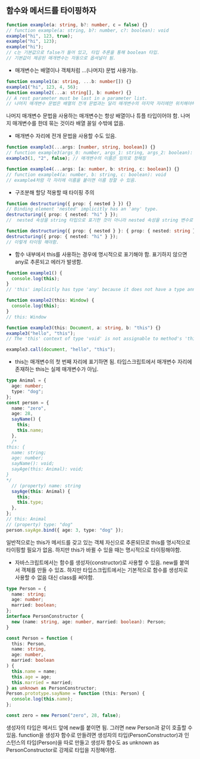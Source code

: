 ## 함수와 메서드를 타이핑하자

```ts
function example(a: string, b?: number, c = false) {}
// function example(a: string, b?: number, c?: boolean): void
example("hi", 123, true);
example("hi", 123);
example("hi");
// c는 기본값으로 false가 들어 있고, 타입 추론을 통해 boolean 타입.
// 기본값이 제공된 매개변수는 자동으로 옵셔널이 됨.
```

- 매개변수는 배열이나 객체처럼 ...(나머지) 문법 사용가능.

```ts
function example1(a: string, ...b: number[]) {}
example1("hi", 123, 4, 56);
function example2(...a: string[], b: number) {}
// A rest parameter must be last in a parameter list.
// 나머지 매개변수 문법은 배열의 전개 문법과는 달리 매개변수의 마지막 자리에만 위치해야해서 example2 함수에서는 에러 발생
```

나머지 매개변수 문법을 사용하는 매개변수는 항상 배열이나 튜플 타입이어야 함.
나머지 매개변수를 한데 묶는 것이라 배열 꼴일 수밖에 없음.

- 매개변수 자리에 전개 문법을 사용할 수도 있음.

```ts
function example3(...args: [number, string, boolean]) {}
// function example3(args_0: number, args_1: string, args_2: boolean): void
example3(1, "2", false); // 매개변수의 이름은 임의로 정해짐

function example4(...args: [a: number, b: string, c: boolean]) {}
// function example4(a: number, b: string, c: boolean): void
// example4처럼 각 자리에 이름을 붙이면 이름 정할 수 있음.
```

- 구조분해 할당 적용할 때 타이핑 주의

```ts
function destructuring({ prop: { nested } }) {}
// Binding element 'nested' implicitly has an 'any' type.
destructuring({ prop: { nested: "hi" } });
//  nested 속성을 string 타입으로 표기한 것이 아니라 nested 속성을 string 변수로 이름을 바꾼 거임.
```

```ts
function destructuring({ prop: { nested } }: { prop: { nested: string } }) {}
destructuring({ prop: { nested: "hi" } });
// 이렇게 타이핑 해야함.
```

- 함수 내부에서 this를 사용하는 경우에 명시적으로 표기해야 함. 표기하지 않으면 any로 추론되고 에러가 발생함.

```ts
function example1() {
  console.log(this);
}
// 'this' implicitly has type 'any' because it does not have a type annotation.

function example2(this: Window) {
  console.log(this);
}
// this: Window

function example3(this: Document, a: string, b: "this") {}
example3("hello", "this");
// The 'this' context of type 'void' is not assignable to method's 'this' of type 'Document'.

example3.call(document, "hello", "this");
```

- this는 매개변수의 첫 번째 자리에 표기하면 됨. 타입스크립트에서 매개변수 자리에 존재하는 this는 실제 매개변수가 아님.

```ts
type Animal = {
  age: number;
  type: "dog";
};
const person = {
  name: "zero",
  age: 28,
  sayName() {
    this;
    this.name;
  },
  /*
this: {
  name: string;
  age: number;
  sayName(): void;
  sayAge(this: Animal): void;
}
*/
  // (property) name: string
  sayAge(this: Animal) {
    this;
    this.type;
  },
};
// this: Animal
// (property) type: "dog"
person.sayAge.bind({ age: 3, type: "dog" });
```

일반적으로는 this가 메서드를 갖고 있는 객체 자신으로 추론되므로 this를 명시적으로 타이핑할 필요가 없음. 하지만 this가 바뀔 수 있을 때는 명시적으로 타이핑해야함.

- 자바스크립트에서는 함수를 생성자(constructor)로 사용할 수 있음. new를 붙여서 객체를 만들 수 있죠. 하지만 타입스크립트에서는 기본적으로 함수를 생성자로 사용할 수 없음 대신 class를 써야함.

```ts
type Person = {
  name: string;
  age: number;
  married: boolean;
};
interface PersonConstructor {
  new (name: string, age: number, married: boolean): Person;
}

const Person = function (
  this: Person,
  name: string,
  age: number,
  married: boolean
) {
  this.name = name;
  this.age = age;
  this.married = married;
} as unknown as PersonConstructor;
Person.prototype.sayName = function (this: Person) {
  console.log(this.name);
};

const zero = new Person("zero", 28, false);
```

생성자의 타입은 메서드 앞에 new를 붙이면 됨. 그러면 new Person과 같이 호출할 수 있음. function을 생성자 함수로 만들려면 생성자의 타입(PersonConstructor)과 인스턴스의 타입(Person)을 따로 만들고 생성자 함수도 as unknown as PersonConstructor로 강제로 타입을 지정해야함.
